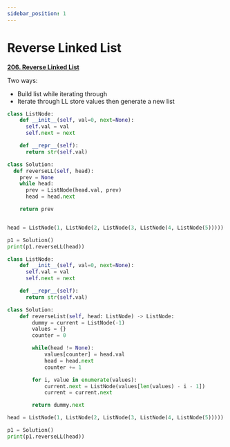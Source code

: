 ```yaml
---
sidebar_position: 1
---
```


# Reverse Linked List

**[206. Reverse Linked List](https://leetcode.com/problems/reverse-linked-list/)**

Two ways:

- Build list while iterating through
- Iterate through LL store values then generate a new list

```python
class ListNode:
    def __init__(self, val=0, next=None):
      self.val = val
      self.next = next

    def __repr__(self):
      return str(self.val)

class Solution:
  def reverseLL(self, head):
    prev = None
    while head:
      prev = ListNode(head.val, prev)
      head = head.next

    return prev


head = ListNode(1, ListNode(2, ListNode(3, ListNode(4, ListNode(5)))))

p1 = Solution()
print(p1.reverseLL(head))
```

```python title="Faster solution according to LC"
class ListNode:
    def __init__(self, val=0, next=None):
      self.val = val
      self.next = next

    def __repr__(self):
      return str(self.val)

class Solution:
    def reverseList(self, head: ListNode) -> ListNode:
        dummy = current = ListNode(-1)
        values = {}
        counter = 0

        while(head != None):
            values[counter] = head.val
            head = head.next
            counter += 1

        for i, value in enumerate(values):
            current.next = ListNode(values[len(values) - i - 1])
            current = current.next

        return dummy.next

head = ListNode(1, ListNode(2, ListNode(3, ListNode(4, ListNode(5)))))

p1 = Solution()
print(p1.reverseLL(head))
```
